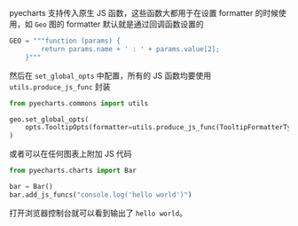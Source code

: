 pyecharts 支持传入原生 JS 函数，这些函数大都用于在设置 formatter 的时候使用，如 `Geo` 图的 formatter 默认就是通过回调函数设置的

```python
GEO = """function (params) {
        return params.name + ' : ' + params.value[2];
    }"""
```

然后在 `set_global_opts` 中配置，所有的 JS 函数均要使用 `utils.produce_js_func` 封装

```python
from pyecharts.commons import utils

geo.set_global_opts(
    opts.TooltipOpts(formatter=utils.produce_js_func(TooltipFormatterType.GEO)),
)
```

或者可以在任何图表上附加 JS 代码

```python
from pyecharts.charts import Bar

bar = Bar()
bar.add_js_funcs("console.log('hello world')")
```

打开浏览器控制台就可以看到输出了 `hello world`。
